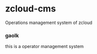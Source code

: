 # zcloud-cms
Operations management system of zcloud

### gaolk
<p>this is a operator management system</p>
